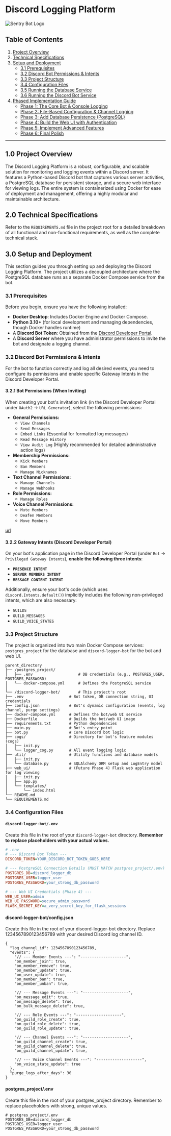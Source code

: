 # Discord Logging Platform

![Sentry Bot Logo](https://img.imageforge.xyz/a5c90b8f-3315-460d-9b6e-4458f310b86a/abstract_simple_log_bot_logo.webp)

## Table of Contents
1.  [Project Overview](#10-project-overview)
2.  [Technical Specifications](#20-technical-specifications)
3.  [Setup and Deployment](#30-setup-and-deployment)
    * [3.1 Prerequisites](#31-prerequisites)
    * [3.2 Discord Bot Permissions & Intents](#32-discord-bot-permissions--intents)
    * [3.3 Project Structure](#33-project-structure)
    * [3.4 Configuration Files](#34-configuration-files)
    * [3.5 Running the Database Service](#35-running-the-database-service)
    * [3.6 Running the Discord Bot Service](#36-running-the-discord-bot-service)
4.  [Phased Implementation Guide](#40-phased-implementation-guide)
    * [Phase 1: The Core Bot & Console Logging](#phase-1-the-core-bot--console-logging)
    * [Phase 2: File-Based Configuration & Channel Logging](#phase-2-file-based-configuration--channel-logging)
    * [Phase 3: Add Database Persistence (PostgreSQL)](#phase-3-add-database-persistence-postgresql)
    * [Phase 4: Build the Web UI with Authentication](#phase-4-build-the-web-ui-with-authentication)
    * [Phase 5: Implement Advanced Features](#phase-5-implement-advanced-features)
    * [Phase 6: Final Polish](#phase-6-final-polish)

---

## 1.0 Project Overview

The Discord Logging Platform is a robust, configurable, and scalable solution for monitoring and logging events within a Discord server. It features a Python-based Discord bot that captures various server activities, a PostgreSQL database for persistent storage, and a secure web interface for viewing logs. The entire system is containerized using Docker for ease of deployment and management, offering a highly modular and maintainable architecture.

## 2.0 Technical Specifications

Refer to the `REQUIREMENTS.md` file in the project root for a detailed breakdown of all functional and non-functional requirements, as well as the complete technical stack.

## 3.0 Setup and Deployment

This section guides you through setting up and deploying the Discord Logging Platform. The project utilizes a decoupled architecture where the PostgreSQL database runs as a separate Docker Compose service from the bot.

### 3.1 Prerequisites

Before you begin, ensure you have the following installed:

* **Docker Desktop**: Includes Docker Engine and Docker Compose.
* **Python 3.10+** (for local development and managing dependencies, though Docker handles runtime)
* A **Discord Bot Token**: Obtained from the [Discord Developer Portal](https://discord.com/developers/applications).
* A **Discord Server** where you have administrator permissions to invite the bot and designate a logging channel.

### 3.2 Discord Bot Permissions & Intents

For the bot to function correctly and log all desired events, you need to configure its permissions and enable specific Gateway Intents in the Discord Developer Portal.

#### **3.2.1 Bot Permissions (When Inviting)**

When creating your bot's invitation link (in the Discord Developer Portal under `OAuth2` -> `URL Generator`), select the following permissions:

* **General Permissions:**
    * `View Channels`
    * `Send Messages`
    * `Embed Links` (Essential for formatted log messages)
    * `Read Message History`
    * `View Audit Log` (Highly recommended for detailed administrative action logs)
* **Membership Permissions:**
    * `Kick Members`
    * `Ban Members`
    * `Manage Nicknames`
* **Text Channel Permissions:**
    * `Manage Channels`
    * `Manage Webhooks`
* **Role Permissions:**
    * `Manage Roles`
* **Voice Channel Permissions:**
    * `Mute Members`
    * `Deafen Members`
    * `Move Members`

[url](https://discord.com/oauth2/authorize?client_id=1423368489703440648&permissions=968977558&integration_type=0&scope=bot)

#### **3.2.2 Gateway Intents (Discord Developer Portal)**

On your bot's application page in the Discord Developer Portal (under `Bot` -> `Privileged Gateway Intents`), **enable the following three intents**:

* **`PRESENCE INTENT`**
* **`SERVER MEMBERS INTENT`**
* **`MESSAGE CONTENT INTENT`**

Additionally, ensure your bot's code (which uses `discord.Intents.default()`) implicitly includes the following non-privileged intents, which are also necessary:

* `GUILDS`
* `GUILD_MESSAGES`
* `GUILD_VOICE_STATES`

### 3.3 Project Structure

The project is organized into two main Docker Compose services: `postgres_project` for the database and `discord-logger-bot` for the bot and web UI.
```
parent_directory
├── /postgres_project/
│   ├── .env                    # DB credentials (e.g., POSTGRES_USER, POSTGRES_PASSWORD)
│   └── docker-compose.yml      # Defines the PostgreSQL service
│
└── /discord-logger-bot/        # This project's root
├── .env                    # Bot token, DB connection string, UI credentials
├── config.json             # Bot's dynamic configuration (events, log channel, purge settings)
├── docker-compose.yml      # Defines the bot/web UI service
├── Dockerfile              # Builds the bot/web UI image
├── requirements.txt        # Python dependencies
├── main.py                 # Bot's entry point
├── bot.py                  # Core Discord bot logic
├── cogs/                   # Directory for bot's feature modules (cogs)
│   ├── init.py
│   └── logger_cog.py       # All event logging logic
├── util/                   # Utility functions and database models
│   ├── init.py
│   └── database.py         # SQLAlchemy ORM setup and LogEntry model
├── web_ui/                 # (Future Phase 4) Flask web application for log viewing
│   ├── init.py
│   ├── app.py
│   └── templates/
│       └── index.html
└── README.md
└── REQUIREMENTS.md
```
### 3.4 Configuration Files

#### `discord-logger-bot/.env`

Create this file in the root of your `discord-logger-bot` directory.
**Remember to replace placeholders with your actual values.**

```ini
# .env
# --- Discord Bot Token ---
DISCORD_TOKEN=YOUR_DISCORD_BOT_TOKEN_GOES_HERE

# --- PostgreSQL Connection Details (MUST MATCH postgres_project/.env) ---
POSTGRES_DB=discord_logger_db
POSTGRES_USER=logger_user
POSTGRES_PASSWORD=your_strong_db_password

# --- Web UI Credentials (Phase 4) ---
WEB_UI_USER=admin
WEB_UI_PASSWORD=secure_admin_password
FLASK_SECRET_KEY=a_very_secret_key_for_flask_sessions
```
#### discord-logger-bot/config.json

Create this file in the root of your discord-logger-bot directory.
Replace 1234567890123456789 with your desired Discord log channel ID.

```
{
  "log_channel_id": 1234567890123456789,
  "events": {
    "// --- Member Events ---": "--------------------",
    "on_member_join": true,
    "on_member_remove": true,
    "on_member_update": true,
    "on_user_update": true,
    "on_member_ban": true,
    "on_member_unban": true,

    "// --- Message Events ---": "--------------------",
    "on_message_edit": true,
    "on_message_delete": true,
    "on_bulk_message_delete": true,

    "// --- Role Events ---": "--------------------",
    "on_guild_role_create": true,
    "on_guild_role_delete": true,
    "on_guild_role_update": true,

    "// --- Channel Events ---": "--------------------",
    "on_guild_channel_create": true,
    "on_guild_channel_delete": true,
    "on_guild_channel_update": true,

    "// --- Voice Channel Events ---": "--------------------",
    "on_voice_state_update": true
  },
  "purge_logs_after_days": 30
}
```
#### postgres_project/.env

Create this file in the root of your postgres_project directory.
Remember to replace placeholders with strong, unique values.

```
# postgres_project/.env
POSTGRES_DB=discord_logger_db
POSTGRES_USER=logger_user
POSTGRES_PASSWORD=your_strong_db_password
```
